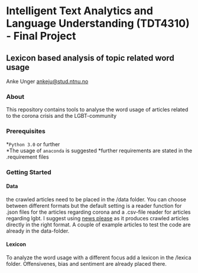 # Intelligent Text Analytics and Language Understanding (TDT4310) - Final Project
## Lexicon based analysis of topic related word usage 

Anke Unger
ankeju@stud.ntnu.no

### About
This repository contains tools to analyse the word usage of articles related to the corona crisis and the
LGBT-community 

### Prerequisites
*`Python 3.0` or further  
*The usage of `anaconda` is suggested
*further requirements are stated in the .requirement files

### Getting Started

#### Data
the crawled articles need to be placed in the /data folder. You can choose between different formats but the default setting is a reader function for .json files for the articles regarding corona and a .csv-file reader for articles regarding lgbt. I suggest using [news please](https://github.com/fhamborg/news-please) as it produces crawled articles directly in the right format. A couple of example articles to test the code are already in the data-folder.


#### Lexicon
To analyze the word usage with a different focus add a lexicon in the /lexica folder. Offensivenes, bias and sentiment are already placed there.
